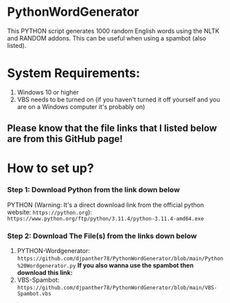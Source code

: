 # PythonWordGenerator
This PYTHON script generates 1000 random English words using the NLTK and RANDOM addons. This can be useful when using a spambot (also listed).

# System Requirements:
1. Windows 10 or higher
2. VBS needs to be turned on (if you haven't turned it off yourself and you are on a Windows computer it's probably on)

## Please know that the file links that I listed below are from this GitHub page!

# How to set up?
### Step 1: Download Python from the link down below
PYTHON (Warning: It's a direct download link from the official python website: `https://python.org`): `https://www.python.org/ftp/python/3.11.4/python-3.11.4-amd64.exe`
### Step 2: Download The File(s) from the links down below
1. PYTHON-Wordgenerator: `https://github.com/djpanther78/PythonWordGenerator/blob/main/Python%20Wordgenerator.py`
**If you also wanna use the spambot then download this link:**
2. VBS-Spambot: `https://github.com/djpanther78/PythonWordGenerator/blob/main/VBS-Spambot.vbs`
